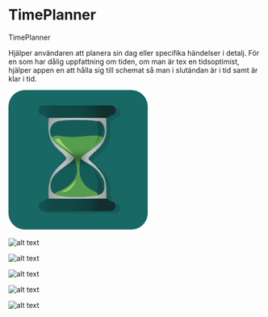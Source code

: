 # TimePlanner

TimePlanner 

Hjälper användaren att planera sin dag eller specifika händelser i detalj. 
För en som har dålig uppfattning om tiden, om man är tex en tidsoptimist, hjälper appen 
en att hålla sig till schemat så man i slutändan är i tid samt är klar i tid.


![alt text](Images/Bild1.png)

![alt text](Images/Bild2.png)

![alt text](https://github.com/EmmaSoderstrom/TimePlanner/blob/master/Images/Bild3.png)

![alt text](https://github.com/EmmaSoderstrom/TimePlanner/blob/master/Images/Bild4.png)

![alt text](https://github.com/EmmaSoderstrom/TimePlanner/blob/master/Images/Bild5.png)

![alt text](https://github.com/EmmaSoderstrom/TimePlanner/blob/master/Images/Bild7.png)

